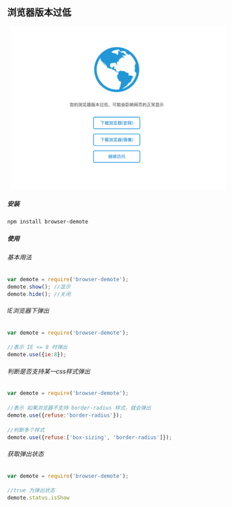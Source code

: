 ## 浏览器版本过低

![example](https://github.com/dengtongyu/browser-demote/raw/master/res/example.png) 

##### 安装
```sh
npm install browser-demote
```

##### 使用

###### 基本用法
```js
var demote = require('browser-demote');
demote.show(); //显示
demote.hide(); //关闭
```

###### IE浏览器下弹出
```js
var demote = require('browser-demote');

//表示 IE <= 8 时弹出
demote.use({ie:8});
```

###### 判断是否支持某一css样式弹出
```js
var demote = require('browser-demote');

//表示 如果浏览器不支持 border-radius 样式，就会弹出
demote.use({refuse:'border-radius'}); 

//判断多个样式
demote.use({refuse:['box-sizing', 'border-radius']}); 
```

###### 获取弹出状态
```js
var demote = require('browser-demote');

//true 为弹出状态
demote.status.isShow
```